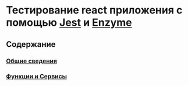 # Тестирование react приложения с помощью [Jest](https://jestjs.io/docs/en/getting-started) и [Enzyme](https://airbnb.io/enzyme/docs/api/index.html)



## Содержание

### [Общие сведения](docs/common.md)
### [Функции и Сервисы](docs/functions-services.md)